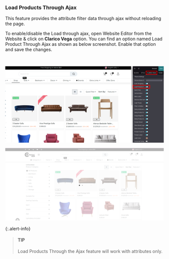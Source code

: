 
### Load Products Through Ajax



This feature provides the attribute filter data through ajax without reloading the page.


To enable/disable the Load through ajax, open Website Editor from the Website & click on **Clarico Vega** option. You can find an option named Load Product Through Ajax as shown as below screenshot. Enable that option and save the changes.


 


![](./images/15-1.png)


![](./images/15-2.png)



{:.alert-info} 
> 
> #### TIP
> 
> Load Products Through the Ajax feature will work with attributes only.
> 
> 
> 


 



